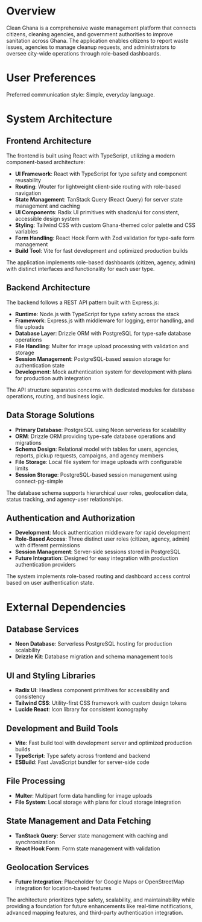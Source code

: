 # Overview

Clean Ghana is a comprehensive waste management platform that connects citizens, cleaning agencies, and government authorities to improve sanitation across Ghana. The application enables citizens to report waste issues, agencies to manage cleanup requests, and administrators to oversee city-wide operations through role-based dashboards.

# User Preferences

Preferred communication style: Simple, everyday language.

# System Architecture

## Frontend Architecture

The frontend is built using React with TypeScript, utilizing a modern component-based architecture:

- **UI Framework**: React with TypeScript for type safety and component reusability
- **Routing**: Wouter for lightweight client-side routing with role-based navigation
- **State Management**: TanStack Query (React Query) for server state management and caching
- **UI Components**: Radix UI primitives with shadcn/ui for consistent, accessible design system
- **Styling**: Tailwind CSS with custom Ghana-themed color palette and CSS variables
- **Form Handling**: React Hook Form with Zod validation for type-safe form management
- **Build Tool**: Vite for fast development and optimized production builds

The application implements role-based dashboards (citizen, agency, admin) with distinct interfaces and functionality for each user type.

## Backend Architecture

The backend follows a REST API pattern built with Express.js:

- **Runtime**: Node.js with TypeScript for type safety across the stack
- **Framework**: Express.js with middleware for logging, error handling, and file uploads
- **Database Layer**: Drizzle ORM with PostgreSQL for type-safe database operations
- **File Handling**: Multer for image upload processing with validation and storage
- **Session Management**: PostgreSQL-based session storage for authentication state
- **Development**: Mock authentication system for development with plans for production auth integration

The API structure separates concerns with dedicated modules for database operations, routing, and business logic.

## Data Storage Solutions

- **Primary Database**: PostgreSQL using Neon serverless for scalability
- **ORM**: Drizzle ORM providing type-safe database operations and migrations
- **Schema Design**: Relational model with tables for users, agencies, reports, pickup requests, campaigns, and agency members
- **File Storage**: Local file system for image uploads with configurable limits
- **Session Storage**: PostgreSQL-based session management using connect-pg-simple

The database schema supports hierarchical user roles, geolocation data, status tracking, and agency-user relationships.

## Authentication and Authorization

- **Development**: Mock authentication middleware for rapid development
- **Role-Based Access**: Three distinct user roles (citizen, agency, admin) with different permissions
- **Session Management**: Server-side sessions stored in PostgreSQL
- **Future Integration**: Designed for easy integration with production authentication providers

The system implements role-based routing and dashboard access control based on user authentication state.

# External Dependencies

## Database Services
- **Neon Database**: Serverless PostgreSQL hosting for production scalability
- **Drizzle Kit**: Database migration and schema management tools

## UI and Styling Libraries
- **Radix UI**: Headless component primitives for accessibility and consistency
- **Tailwind CSS**: Utility-first CSS framework with custom design tokens
- **Lucide React**: Icon library for consistent iconography

## Development and Build Tools
- **Vite**: Fast build tool with development server and optimized production builds
- **TypeScript**: Type safety across frontend and backend
- **ESBuild**: Fast JavaScript bundler for server-side code

## File Processing
- **Multer**: Multipart form data handling for image uploads
- **File System**: Local storage with plans for cloud storage integration

## State Management and Data Fetching
- **TanStack Query**: Server state management with caching and synchronization
- **React Hook Form**: Form state management with validation

## Geolocation Services
- **Future Integration**: Placeholder for Google Maps or OpenStreetMap integration for location-based features

The architecture prioritizes type safety, scalability, and maintainability while providing a foundation for future enhancements like real-time notifications, advanced mapping features, and third-party authentication integration.